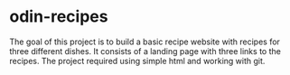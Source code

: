 # odin-recipes
The goal of this project is to build a basic recipe website with recipes for three different dishes. 
It consists of a landing page with three links to the recipes. The project required using simple html and working with git.


